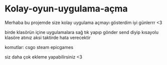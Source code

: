 # Kolay-oyun-uygulama-açma
Merhaba bu projemde size kolay uygulama açmayı gösterdim iyi günlerrr <3

birde klasörün içine uygulamalara sağ tık yapıp gönder send diyip kısayolu klasöre atınız aksi taktirde hata verecektir

komutlar:
   csgo
   steam
   epicgames
   
siz daha çok ekleme yapabilirsiniz <3
